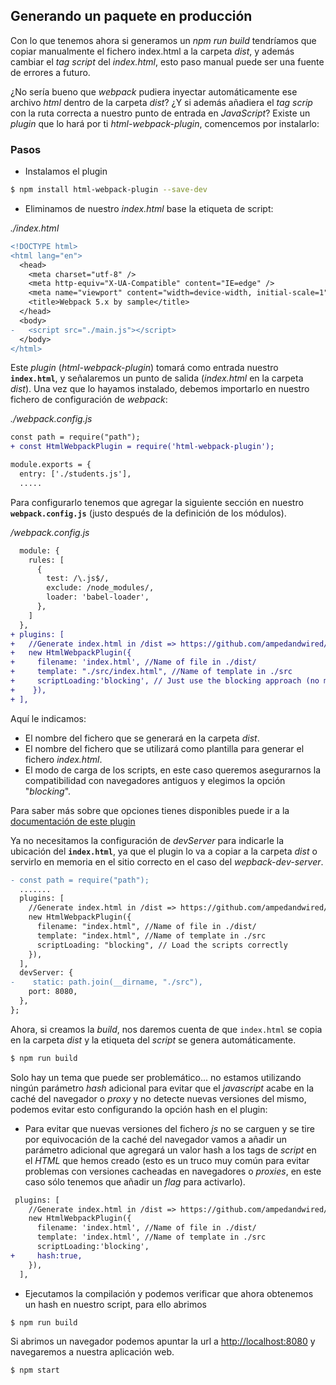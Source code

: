## Generando un paquete en producción

Con lo que tenemos ahora si generamos un _npm run build_ tendríamos que copiar manualmente
el fichero index.html a la carpeta _dist_, y además cambiar el _tag script_ del _index.html_,
esto paso manual puede ser una fuente de errores a futuro.

¿No sería bueno que _webpack_ pudiera inyectar automáticamente ese archivo _html_ dentro de la carpeta _dist_?
¿Y si además añadiera el _tag scrip_ con la ruta correcta a nuestro punto de entrada en _JavaScript_? Existe un _plugin_ que lo hará por ti _html-webpack-plugin_, comencemos por instalarlo:

### Pasos

- Instalamos el plugin

```bash
$ npm install html-webpack-plugin --save-dev
```

- Eliminamos de nuestro _index.html_ base la etiqueta de script:

_./index.html_

```diff
<!DOCTYPE html>
<html lang="en">
  <head>
    <meta charset="utf-8" />
    <meta http-equiv="X-UA-Compatible" content="IE=edge" />
    <meta name="viewport" content="width=device-width, initial-scale=1" />
    <title>Webpack 5.x by sample</title>
  </head>
  <body>
-   <script src="./main.js"></script>
  </body>
</html>
```

Este _plugin_ (_html-webpack-plugin_) tomará como entrada nuestro **`index.html`**, y señalaremos un punto de salida (_index.html_ en la carpeta _dist_). Una vez que lo hayamos instalado, debemos importarlo en nuestro
fichero de configuración de _webpack_:

_./webpack.config.js_

```diff
const path = require("path");
+ const HtmlWebpackPlugin = require('html-webpack-plugin');

module.exports = {
  entry: ['./students.js'],
  .....
```

Para configurarlo tenemos que agregar la siguiente sección en nuestro **`webpack.config.js`** (justo después de la definición de los módulos).

_/webpack.config.js_

```diff
  module: {
    rules: [
      {
        test: /\.js$/,
        exclude: /node_modules/,
        loader: 'babel-loader',
      },
    ]
  },
+ plugins: [
+   //Generate index.html in /dist => https://github.com/ampedandwired/html-webpack-plugin
+   new HtmlWebpackPlugin({
+     filename: 'index.html', //Name of file in ./dist/
+     template: "./src/index.html", //Name of template in ./src
+     scriptLoading:'blocking', // Just use the blocking approach (no modern defer or module)
+    }),
+ ],
```

Aquí le indicamos:

- El nombre del fichero que se generará en la carpeta _dist_.
- El nombre del fichero que se utilizará como plantilla para generar el fichero _index.html_.
- El modo de carga de los scripts, en este caso queremos asegurarnos la compatibilidad con
  navegadores antiguos y elegimos la opción "_blocking_".

Para saber más sobre que opciones tienes disponibles puede ir a la [documentación de este
plugin](https://github.com/jantimon/html-webpack-plugin#options)

Ya no necesitamos la configuración de _devServer_ para indicarle la ubicación del **`index.html`**,
ya que el plugin lo va a copiar a la carpeta _dist_ o servirlo en memoria en el sitio correcto
en el caso del _wepback-dev-server_.

```diff
- const path = require("path");
  .......
  plugins: [
    //Generate index.html in /dist => https://github.com/ampedandwired/html-webpack-plugin
    new HtmlWebpackPlugin({
      filename: "index.html", //Name of file in ./dist/
      template: "index.html", //Name of template in ./src
      scriptLoading: "blocking", // Load the scripts correctly
    }),
  ],
  devServer: {
-    static: path.join(__dirname, "./src"),
    port: 8080,
  },
};
```

Ahora, si creamos la _build_, nos daremos cuenta de que `index.html` se copia en la carpeta _dist_ y la etiqueta del _script_ se genera automáticamente.

```bash
$ npm run build
```

Solo hay un tema que puede ser problemático... no estamos utilizando ningún parámetro _hash_ adicional para evitar que el _javascript_ acabe en la caché del navegador o _proxy_ y no detecte nuevas versiones
del mismo, podemos evitar esto configurando la opción hash en el plugin:

- Para evitar que nuevas versiones del fichero _js_ no se carguen y se tire por equivocación de la caché del navegador vamos a añadir un parámetro adicional que agregará un valor hash a los tags de _script_ en el _HTML_ que hemos creado (esto es un truco muy común para evitar problemas con versiones cacheadas en navegadores o _proxies_, en este caso sólo tenemos que añadir un _flag_ para activarlo).

```diff
 plugins: [
    //Generate index.html in /dist => https://github.com/ampedandwired/html-webpack-plugin
    new HtmlWebpackPlugin({
      filename: 'index.html', //Name of file in ./dist/
      template: 'index.html', //Name of template in ./src
      scriptLoading:'blocking',
+     hash:true,
    }),
  ],
```

- Ejecutamos la compilación y podemos verificar que ahora obtenemos un hash en nuestro script, para ello abrimos

```bash
$ npm run build
```

Si abrimos un navegador podemos apuntar la url a [http://localhost:8080](http://localhost:8080/) y navegaremos a nuestra aplicación web.

```bash
$ npm start
```
